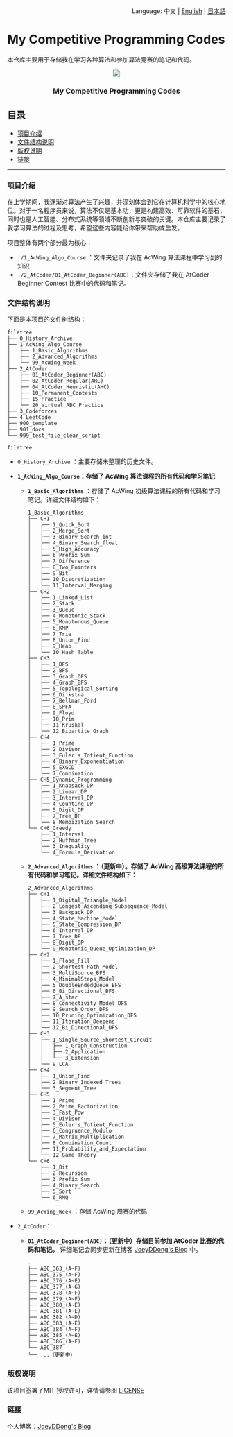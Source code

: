 <div align="right">
  Language:
  中文 | 
  <a title="English" href="901_docs/README_en.md">English</a> | 
  <a title="日本語" href="901_docs/README_jp.md">日本語</a>
</div>


# My Competitive Programming Codes

本仓库主要用于存储我在学习各种算法和参加算法竞赛的笔记和代码。

<p align="center">
  <a href="https://github.com/weiweiweidong/My_Competitive_Programming_Codes">
    <img src="https://my-markdown-picture-bedding.oss-ap-northeast-1.aliyuncs.com/uPic/2025-01-05/Cover_Algorithm.jpeg">
  </a>
  <h3 align="center">My Competitive Programming Codes</h3>
</p>


## 目录

- [项目介绍](#项目介绍)
- [文件结构说明](#文件结构说明)
- [版权说明](#版权说明)
- [链接](#链接)

****

### 项目介绍

在上学期间，我逐渐对算法产生了兴趣，并深刻体会到它在计算机科学中的核心地位。对于一名程序员来说，算法不仅是基本功，更是构建高效、可靠软件的基石，同时也是人工智能、分布式系统等领域不断创新与突破的关键。本仓库主要记录了我学习算法的过程及思考，希望这些内容能给你带来帮助或启发。

项目整体有两个部分最为核心：

- `./1_AcWing_Algo_Course` ：文件夹记录了我在 AcWing 算法课程中学习到的知识
- `./2_AtCoder/01_AtCoder_Beginner(ABC)`：文件夹存储了我在 AtCoder Beginner Contest 比赛中的代码和笔记。

### 文件结构说明

下面是本项目的文件树结构：

```
filetree 
├── 0_History_Archive
├── 1_AcWing_Algo_Course
│   ├── 1_Basic_Algorithms
│   ├── 2_Advanced_Algorithms
│   └── 99_AcWing_Week
├── 2_AtCoder
│   ├── 01_AtCoder_Beginner(ABC)
│   ├── 02_AtCoder_Regular(ARC)
│   ├── 04_AtCoder_Heuristic(AHC)
│   ├── 10_Permanent_Contests
│   ├── 15_Practice
│   └── 20_Virtual_ABC_Practice
├── 3_Codeforces
├── 4_LeetCode
├── 900_template
├── 901_docs
└── 999_test_file_clear_script
```

`filetree`

- `0_History_Archive` ：主要存储未整理的历史文件。

- **`1_AcWing_Algo_Course`：存储了 AcWing 算法课程的所有代码和学习笔记**

  - **`1_Basic_Algorithms`** ：存储了 AcWing 初级算法课程的所有代码和学习笔记。详细文件结构如下：

    ```
    1_Basic_Algorithms
    ├── CH1
    │   ├── 1_Quick_Sort
    │   ├── 2_Merge_Sort
    │   ├── 3_Binary_Search_int
    │   ├── 4_Binary_Search_float
    │   ├── 5_High_Accuracy
    │   ├── 6_Prefix_Sum
    │   ├── 7_Difference
    │   ├── 8_Two_Pointers
    │   ├── 9_Bit
    │   ├── 10_Discretization
    │   └── 11_Interval_Merging
    ├── CH2
    │   ├── 1_Linked_List
    │   ├── 2_Stack
    │   ├── 3_Queue
    │   ├── 4_Monotonic_Stack
    │   ├── 5_Monotonous_Queue
    │   ├── 6_KMP
    │   ├── 7_Trie
    │   ├── 8_Union_Find
    │   ├── 9_Heap
    │   └── 10_Hash_Table
    ├── CH3
    │   ├── 1_DFS
    │   ├── 2_BFS
    │   ├── 3_Graph_DFS
    │   ├── 4_Graph_BFS
    │   ├── 5_Topological_Sorting
    │   ├── 6_Dijkstra
    │   ├── 7_Bellman_Ford
    │   ├── 8_SPFA
    │   ├── 9_Floyd
    │   ├── 10_Prim
    │   ├── 11_Kruskal
    │   └── 12_Bipartite_Graph
    ├── CH4
    │   ├── 1_Prime
    │   ├── 2_Divisor
    │   ├── 3_Euler's_Totient_Function
    │   ├── 4_Binary_Exponentiation
    │   ├── 5_EXGCD
    │   └── 7_Combination
    ├── CH5_Dynamic_Programming
    │   ├── 1_Knapsack_DP
    │   ├── 2_Linear_DP
    │   ├── 3_Interval_DP
    │   ├── 4_Counting_DP
    │   ├── 5_Digit_DP
    │   ├── 7_Tree_DP
    │   └── 8_Memoization_Search
    └── CH6_Greedy
        ├── 1_Interval
        ├── 2_Huffman_Tree
        ├── 3_Inequality
        └── 4_Formula_Derivation
    ```

  - **`2_Advanced_Algorithms` ：（更新中）。存储了 AcWing 高级算法课程的所有代码和学习笔记。详细文件结构如下：**

    ```
    2_Advanced_Algorithms
    ├── CH1
    │   ├── 1_Digital_Triangle_Model
    │   ├── 2_Longest_Ascending_Subsequence_Model
    │   ├── 3_Backpack_DP
    │   ├── 4_State_Machine_Model
    │   ├── 5_State_Compression_DP
    │   ├── 6_Interval_DP
    │   ├── 7_Tree_DP
    │   ├── 8_Digit_DP
    │   └── 9_Monotonic_Queue_Optimization_DP
    ├── CH2
    │   ├── 1_Flood_Fill
    │   ├── 2_Shortest_Path_Model
    │   ├── 3_MultiSource_BFS
    │   ├── 4_MinimalSteps_Model
    │   ├── 5_DoubleEndedQueue_BFS
    │   ├── 6_Bi_Directional_BFS
    │   ├── 7_A_star
    │   ├── 8_Connectivity_Model_DFS
    │   ├── 9_Search_Order_DFS
    │   ├── 10_Pruning_Optimization_DFS
    │   ├── 11_Iteration_Deepens
    │   └── 12_Bi_Directional_DFS
    ├── CH3
    │   ├── 1_Single_Source_Shortest_Circuit
    │   │   ├── 1_Graph_Construction
    │   │   ├── 2_Application
    │   │   └── 3_Extension
    │   └── 9_LCA
    ├── CH4
    │   ├── 1_Union_Find
    │   ├── 2_Binary_Indexed_Trees
    │   └── 3_Segment_Tree
    ├── CH5
    │   ├── 1_Prime
    │   ├── 2_Prime_Factorization
    │   ├── 3_Fast_Pow
    │   ├── 4_Divisor
    │   ├── 5_Euler's_Totient_Function
    │   ├── 6_Congruence_Modulo
    │   ├── 7_Matrix_Multiplication
    │   ├── 8_Combination_Count
    │   ├── 11_Probability_and_Expectation
    │   └── 12_Game_Theory
    └── CH6
        ├── 1_Bit
        ├── 2_Recursion
        ├── 3_Prefix_Sum
        ├── 4_Binary_Search
        ├── 5_Sort
        └── 6_RMQ
    ```

  - `99_AcWing_Week` ：存储 AcWing 周赛的代码

- `2_AtCoder`：

  - **`01_AtCoder_Beginner(ABC)`：（更新中）存储目前参加 AtCoder 比赛的代码和笔记。** 详细笔记会同步更新在博客 [JoeyDDong's Blog](https://joeyddong.top/) 中。

    ```
    .
    ├── ABC_363_(A~F)
    ├── ABC_375_(A~F)
    ├── ABC_376_(A~E)
    ├── ABC_377_(A~G)
    ├── ABC_378_(A~F)
    ├── ABC_379_(A~F)
    ├── ABC_380_(A~E)
    ├── ABC_381_(A~E)
    ├── ABC_382_(A~D)
    ├── ABC_383_(A~E)
    ├── ABC_384_(A~F)
    ├── ABC_385_(A~E)
    ├── ABC_386_(A~F)
    └── ABC_387
    └── ...（更新中）
    ```

### 版权说明

该项目签署了MIT 授权许可，详情请参阅 [LICENSE](LICENSE)

### 链接

个人博客：[JoeyDDong's Blog](https://joeyddong.top/)



